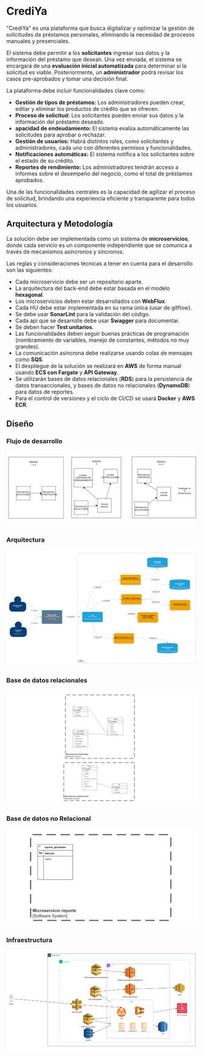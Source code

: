 # CrediYa

"CrediYa" es una plataforma que busca digitalizar y optimizar la gestión de solicitudes de préstamos personales, eliminando la necesidad de procesos manuales y presenciales.

El sistema debe permitir a los **solicitantes** ingresar sus datos y la información del préstamo que desean. Una vez enviada, el sistema se encargará de una **evaluación inicial automatizada** para determinar si la solicitud es viable. Posteriormente, un **administrador** podrá revisar los casos pre-aprobados y tomar una decisión final.

La plataforma debe incluir funcionalidades clave como:

- **Gestión de tipos de préstamos:** Los administradores pueden crear, editar y eliminar los productos de crédito que se ofrecen.
- **Proceso de solicitud:** Los solicitantes pueden enviar sus datos y la información del préstamo deseado.
- **apacidad de endeudamiento:** El sistema evalúa automáticamente las solicitudes para aprobar o rechazar.
- **Gestión de usuarios:** Habrá distintos roles, como solicitantes y administradores, cada uno con diferentes permisos y funcionalidades.
- **Notificaciones automáticas:** El sistema notifica a los solicitantes sobre el estado de su crédito.
- **Reportes de rendimiento:** Los administradores tendrán acceso a informes sobre el desempeño del negocio, como el total de préstamos aprobados.

Una de las funcionalidades centrales es la capacidad de agilizar el proceso de solicitud, brindando una experiencia eficiente y transparente para todos los usuarios.


## Arquitectura y Metodología

La solución debe ser implementada como un sistema de **microservicios**, donde cada servicio es un componente independiente que se comunica a través de mecanismos asíncronos y síncronos.

Las reglas y consideraciones técnicas a tener en cuenta para el desarrollo son las siguientes:

- Cada microservicio debe ser un repositorio aparte.
- La arquitectura del back-end debe estar basada en el modelo **hexagonal**.
- Los microservicios deben estar desarrollados con **WebFlux**.
- Cada HU debe estar implementada en su rama única (usar de gitflow).
- Se debe usar **SonarLint** para la validación del código.
- Cada api que se desarrolle debe usar **Swagger** para documentar.
- Se deben hacer **Test unitarios**.
- Las funcionalidades deben seguir buenas prácticas de programación (nombramiento de variables, manejo de constantes, métodos no muy grandes).
- La comunicación asíncrona debe realizarse usando colas de mensajes como **SQS**.
- El despliegue de la solución se realizará en **AWS** de forma manual usando **ECS con Fargate** y **API Gateway**.
- Se utilizarán bases de datos relacionales (**RDS**) para la persistencia de datos transaccionales, y bases de datos no relacionales (**DynamoDB**) para datos de reportes.
- Para el control de versiones y el ciclo de CI/CD se usará **Docker** y **AWS ECR**.

## Diseño

### Flujo de desarrollo

![Flujo](img/flujo.png)

### Arquitectura

![Arquitectura](img/arquitectura.png)

### Base de datos relacionales

![BD Relacional](img/bd-relacional.png)

### Base de datos no Relacional

![BD No Relacional](img/bd-no-relacional.png)

### Infraestructura

![Infraestructura](img/infraestructura.png)
